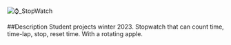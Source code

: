 ![⌚_StopWatch](https://user-images.githubusercontent.com/56631651/212988189-0b0148ca-4e21-47ba-9bd8-83bacb624f65.png)


##Description
Student projects winter 2023. Stopwatch that can count time, time-lap, stop, reset time. 
With a rotating apple. 
